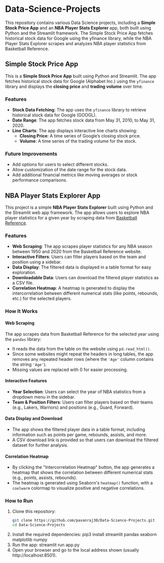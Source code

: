 # Data-Science-Projects

This repository contains various Data Science projects, including a **Simple Stock Price App** and an **NBA Player Stats Explorer** app, both built using Python and the Streamlit framework. The Simple Stock Price App fetches historical stock data for Google using the yfinance library, while the NBA Player Stats Explorer scrapes and analyzes NBA player statistics from Basketball Reference.

## Simple Stock Price App

This is a **Simple Stock Price App** built using Python and Streamlit. The app fetches historical stock data for Google (Alphabet Inc.) using the `yfinance` library and displays the **closing price** and **trading volume** over time.

### Features

- **Stock Data Fetching**: The app uses the `yfinance` library to retrieve historical stock data for Google (GOOGL).
- **Date Range**: The app fetches stock data from May 31, 2010, to May 31, 2020.
- **Line Charts**: The app displays interactive line charts showing:
  - **Closing Price**: A time series of Google’s closing stock price.
  - **Volume**: A time series of the trading volume for the stock.

### Future Improvements

- Add options for users to select different stocks.
- Allow customization of the date range for the stock data.
- Add additional financial metrics like moving averages or stock performance comparisons.

## NBA Player Stats Explorer App

This project is a simple **NBA Player Stats Explorer** built using Python and the Streamlit web app framework. The app allows users to explore NBA player statistics for a given year by scraping data from [Basketball Reference](https://www.basketball-reference.com).

### Features

- **Web Scraping**: The app scrapes player statistics for any NBA season between 1950 and 2020 from the Basketball Reference website.
- **Interactive Filters**: Users can filter players based on the team and position using a sidebar.
- **Data Display**: The filtered data is displayed in a table format for easy exploration.
- **Downloadable Data**: Users can download the filtered player statistics as a CSV file.
- **Correlation Heatmap**: A heatmap is generated to display the intercorrelation between different numerical stats (like points, rebounds, etc.) for the selected players.

### How It Works

#### Web Scraping
The app scrapes data from Basketball Reference for the selected year using the `pandas` library:
- It reads the data from the table on the website using `pd.read_html()`.
- Since some websites might repeat the headers in long tables, the app removes any repeated header rows (where the `'Age'` column contains the string `'Age'`).
- Missing values are replaced with 0 for easier processing.

#### Interactive Features
- **Year Selection**: Users can select the year of NBA statistics from a dropdown menu in the sidebar.
- **Team & Position Filters**: Users can filter players based on their teams (e.g., Lakers, Warriors) and positions (e.g., Guard, Forward).
  
#### Data Display and Download
- The app shows the filtered player data in a table format, including information such as points per game, rebounds, assists, and more.
- A CSV download link is provided so that users can download the filtered dataset for further analysis.

#### Correlation Heatmap
- By clicking the "Intercorrelation Heatmap" button, the app generates a heatmap that shows the correlation between different numerical stats (e.g., points, assists, rebounds).
- The heatmap is generated using Seaborn's `heatmap()` function, with a `coolwarm` colormap to visualize positive and negative correlations.

### How to Run

1. Clone this repository:
   ```bash
   git clone https://github.com/pavanraj30/Data-Science-Projects.git
   cd Data-Science-Projects
2. Install the required dependencies:
   pip3 install streamlit pandas seaborn matplotlib numpy
3. Run the app:
   streamlit run app.py
4. Open your browser and go to the local address shown (usually http://localhost:8501).



